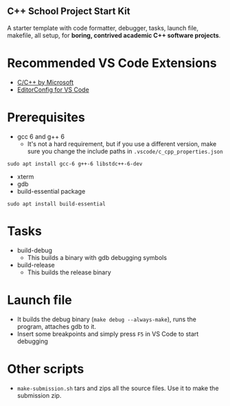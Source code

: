 C++ School Project Start Kit
---
A starter template with code formatter, debugger, tasks, launch file, makefile, all setup, for **boring, contrived academic C++ software projects**.

# Recommended VS Code Extensions
- [C/C++ by Microsoft](https://marketplace.visualstudio.com/items?itemName=ms-vscode.cpptools)
- [EditorConfig for VS Code](https://marketplace.visualstudio.com/items?itemName=EditorConfig.EditorConfig)

# Prerequisites
- gcc 6 and g++ 6
  - It's not a hard requirement, but if you use a different version, make sure you change the include paths in `.vscode/c_cpp_properties.json`
```
sudo apt install gcc-6 g++-6 libstdc++-6-dev
```
- xterm
- gdb
- build-essential package
```
sudo apt install build-essential
```

# Tasks
- build-debug
  - This builds a binary with gdb debugging symbols
- build-release
  - This builds the release binary

# Launch file
- It builds the debug binary (`make debug --always-make`), runs the program, attaches gdb to it.
- Insert some breakpoints and simply press `F5` in VS Code to start debugging

# Other scripts
- `make-submission.sh` tars and zips all the source files. Use it to make the submission zip.
